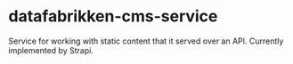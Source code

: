 # datafabrikken-cms-service
Service for working with static content that it served over an API. Currently implemented by Strapi.
